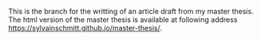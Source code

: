 This is the branch for the writting of an article draft from my master thesis. The html version of the master thesis is available at following address https://sylvainschmitt.github.io/master-thesis/. 